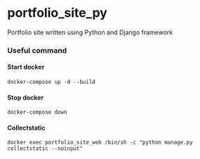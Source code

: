 # portfolio_site_py
Portfolio site written using Python and Django framework

### Useful command
#### Start docker
```docker-compose up -d --build```
#### Stop docker
```docker-compose down```
#### Collectstatic
```docker exec portfolio_site_web /bin/sh -c "python manage.py collectstatic --noinput"```